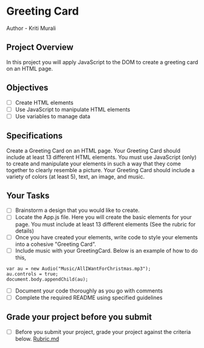 # Greeting Card
Author - Kriti Murali

## Project Overview
In this project you will apply JavaScript to the DOM to create a greeting card on an HTML page.  

## Objectives

- [ ] Create HTML elements
- [ ] Use JavaScript to manipulate HTML elements
- [ ] Use variables to manage data

## Specifications

Create a Greeting Card on an HTML page.  Your Greeting Card should include at least 13 different HTML elements.  You must use JavaScript (only) to create and manipulate your elements in such a way that they come together to clearly resemble a picture.   Your Greeting Card should include a variety of colors (at least 5), text, an image, and music. 

## Your Tasks

- [ ] Brainstorm a design that you would like to create.  
- [ ] Locate the App.js file.  Here you will create the basic elements for your page.  You must include at least 13 different elements (See the rubric for details)
- [ ] Once you have created your elements, write code to style your elements into a cohesive "Greeting Card".
- [ ] Include music with your GreetingCard.  Below is an example of how to do this, 

```
var au = new Audio("Music/AllIWantForChristmas.mp3");
au.controls = true;
document.body.appendChild(au);
```

- [ ] Document your code thoroughly as you go with comments
- [ ] Complete the required README using specified guidelines

## Grade your project before you submit

- [ ] Before you submit your project, grade your project against the criteria below. 
	[Rubric.md](Rubric.md)
